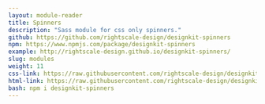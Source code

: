 ```yaml
---
layout: module-reader
title: Spinners
description: "Sass module for css only spinners."
github: https://github.com/rightscale-design/designkit-spinners
npm: https://www.npmjs.com/package/designkit-spinners
example: http://rightscale-design.github.io/designkit-spinners/
slug: modules
weight: 11
css-link: https://raw.githubusercontent.com/rightscale-design/designkit-spinners/master/css/designkit-spinners.css
html-link: https://raw.githubusercontent.com/rightscale-design/designkit-spinners/master/index.html
bash: npm i designkit-spinners
---
```

